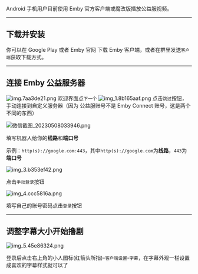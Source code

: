 
Android 手机用户目前使用 Emby 官方客户端或魔改版播放公益服视频。
* * *
## 下载并安装
你可以在 Google Play 或者 Emby 官网 下载 Emby 客户端，或者在群里发送`客户端`获取下载方式。
* * *
## 连接 Emby 公益服务器
![img.7aa3de21.png](../../../_resources/img.7aa3de21.png)
欢迎界面点`下一个`
![img_1.8b165aaf.png](../../../_resources/img_1.8b165aaf.png)
点击`跳过`按钮，手动连接到自定义服务器（因为 公益服账号不是 Emby Connect 账号，这是两个不同的东西）

![微信截图_20230508033946.png](../../../_resources/微信截图_20230508033946.png)

填写机器人给你的**线路**和**端口号**

示例：`http(s)://google.com:443`，其中`http(s)://google.com`为**线路**，`443`为**端口号**

![img_3.b353ef42.png](../../../_resources/img_3.b353ef42.png)

点击`手动登录`按钮

![img_4.ccc5816a.png](../../../_resources/img_4.ccc5816a.png)

填写自己的账号密码点击`登录`按钮
* * *
## 调整字幕大小开始撸剧

![img_5.45e86324.png](../../../_resources/img_5.45e86324.png)

登录后点击右上角的小人图标(红箭头所指)-`客户端设置`-`字幕`，在字幕外观一栏设置成喜欢的字幕样式就可以了